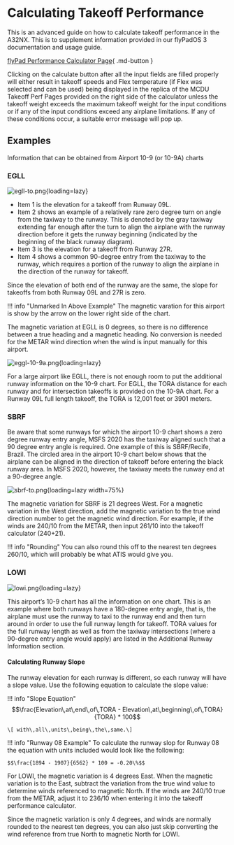 # Calculating Takeoff Performance

This is an advanced guide on how to calculate takeoff performance in the A32NX. This is to supplement information provided in our flyPadOS 3 documentation and usage guide.

[flyPad Performance Calculator Page](../../../fbw-a32nx/feature-guides/flypados3/performance.md){ .md-button }

Clicking on the calculate button after all the input fields are filled properly will either result in takeoff speeds and Flex temperature (if Flex was selected and can be used) 
being displayed in the replica of the MCDU Takeoff Perf Pages provided on the right side of the calculator unless the takeoff weight exceeds the maximum takeoff weight for the 
input conditions or if any of the input conditions exceed any airplane limitations. If any of these conditions occur, a suitable error message will pop up.

## Examples

Information that can be obtained from Airport 10-9 (or 10-9A) charts

### EGLL

![egll-to.png](..%2F..%2Fassets%2Fadvanced-guides%2Ftakeoff-perf%2Fegll-to.png){loading=lazy}

- Item 1 is the elevation for a takeoff from Runway 09L. 
- Item 2 shows an example of a relatively rare zero degree turn on angle from the taxiway to the runway. This is denoted by the gray taxiway extending far enough after the turn 
  to align the airplane with the runway direction before it gets the runway beginning (indicated by the beginning of the black runway diagram). 
- Item 3 is the elevation for a takeoff from Runway 27R. 
- Item 4 shows a common 90-degree entry from the taxiway to the runway, which requires a portion of the runway to align the airplane in the direction of the runway for takeoff.

Since the elevation of both end of the runway are the same, the slope for takeoffs from both Runway 09L and 27R is zero. 

!!! info "Unmarked In Above Example"
    The magnetic varation for this airport is show by the arrow on the lower right side of the chart. 

The magnetic variation at EGLL is 0 degrees, so there is no difference between a true heading and a magnetic heading. No conversion is needed for the METAR wind direction when 
the wind is input manually for this airport.

![eggl-10-9a.png](..%2F..%2Fassets%2Fadvanced-guides%2Ftakeoff-perf%2Feggl-10-9a.png){loading=lazy}

For a large airport like EGLL, there is not enough room to put the additional runway information on the 10-9 chart. For EGLL, the TORA distance for each runway and for 
intersection takeoffs is provided on the 10-9A chart. For a Runway 09L full length takeoff, the TORA is 12,001 feet or 3901 meters.

### SBRF

Be aware that some runways for which the airport 10-9 chart shows a zero degree runway entry angle, MSFS 2020 has the taxiway aligned such that a 90 degree entry angle is 
required. One example of this is SBRF/Recife, Brazil. The circled area in the airport 10-9 chart below shows that the airplane can be aligned in the direction of takeoff before 
entering the black runway area. In MSFS 2020, however, the taxiway meets the runway end at a 90-degree angle.

![sbrf-to.png](..%2F..%2Fassets%2Fadvanced-guides%2Ftakeoff-perf%2Fsbrf-to.png){loading=lazy width=75%}

The magnetic variation for SBRF is 21 degrees West. For a magnetic variation in the West direction, add the magnetic variation to the true wind direction number to get the 
magnetic wind direction. For example, if the winds are 240/10 from the METAR, then input 261/10 into the takeoff calculator (240+21).  

!!! info "Rounding"
    You can also round this off to the nearest ten degrees 260/10, which will probably be what ATIS would give you.

### LOWI

![lowi.png](..%2F..%2Fassets%2Fadvanced-guides%2Ftakeoff-perf%2Flowi.png){loading=lazy}

This airport’s 10-9 chart has all the information on one chart. This is an example where both runways have a 180-degree entry angle, that is, the airplane must use the runway 
to taxi to the runway end and then turn around in order to use the full runway length for takeoff. TORA values for the full runway length as well as from the taxiway 
intersections (where a 90-degree entry angle would apply) are listed in the Additional Runway Information section.

#### Calculating Runway Slope

The runway elevation for each runway is different, so each runway will have a slope value. Use the following equation to calculate the slope value:

!!! info "Slope Equation"
    $$\frac{Elevation\,at\,end\,of\,TORA - Elevation\,at\,beginning\,of\,TORA}{TORA} * 100$$ 

    \[ with\,all\,units\,being\,the\,same.\]

!!! info "Runway 08 Example"
    To calculate the runway slop for Runway 08 the equation with units included would look like the following:

    $$\frac{1894 - 1907}{6562} * 100 = -0.20\%$$

For LOWI, the magnetic variation is 4 degrees East. When the magnetic variation is to the East, subtract the variation from the true wind value to determine winds referenced to 
magnetic North. If the winds are 240/10 true from the METAR, adjust it to 236/10 when entering it into the takeoff performance calculator. 

Since the magnetic variation is only 4 degrees, and winds are normally rounded to the nearest ten degrees, you can also just skip converting the wind reference from true North 
to magnetic North for LOWI.